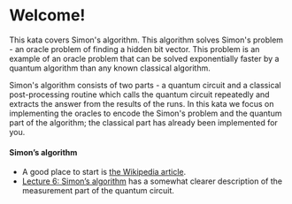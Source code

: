 ﻿# Welcome!

This kata covers Simon's algorithm. This algorithm solves Simon's problem - an oracle problem of finding a hidden bit vector. This problem is an example of an oracle problem that can be solved exponentially faster by a quantum algorithm than any known classical algorithm.

Simon's algorithm consists of two parts - a quantum circuit and a classical post-processing routine which calls the quantum circuit repeatedly and extracts the answer from the results of the runs. In this kata we focus on implementing the oracles to encode the Simon's problem and the quantum part of the algorithm; the classical part has already been implemented for you.

#### Simon’s algorithm
* A good place to start is [the Wikipedia article](https://en.wikipedia.org/wiki/Simon%27s_problem).
* [Lecture 6: Simon’s algorithm](https://cs.uwaterloo.ca/~watrous/QC-notes/QC-notes.06.pdf) has a somewhat clearer description of the measurement part of the quantum circuit.
